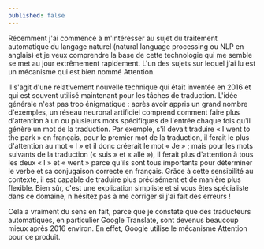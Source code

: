 ```yaml
---
published: false
---
```

Récemment j'ai commencé à m'intéresser au sujet du traitement automatique du langage naturel (natural language processing ou NLP en anglais) et je veux comprendre la base de cette technologie qui me semble se met au jour extrêmement rapidement. L'un des sujets sur lequel j'ai lu est un mécanisme qui est bien nommé Attention.

Il s'agit d'une relativement nouvelle technique qui était inventée en 2016 et qui est souvent utilisé maintenant pour les tâches de traduction. L'idée générale n'est pas trop énigmatique : après avoir appris un grand nombre d'exemples, un réseau neuronal artificiel comprend comment faire plus d'attention à un ou plusieurs mots spécifiques de l'entrée chaque fois qu'il génère un mot de la traduction. Par exemple, s'il devait traduire « I went to the park » en français, pour le premier mot de la traduction, il ferait le plus d'attention au mot « I » et il donc créerait le mot « Je » ; mais pour les mots suivants de la traduction (« suis » et « allé »), il ferait plus d'attention à tous les deux « I » et « went » parce qu'ils sont tous importants pour déterminer le verbe et sa conjugaison correcte en français. Grâce à cette sensibilité au contexte, il est capable de traduire plus précisément et de manière plus flexible. Bien sûr, c'est une explication simpliste et si vous êtes spécialiste dans ce domaine, n'hésitez pas à me corriger si j'ai fait des erreurs !

Cela a vraiment du sens en fait, parce que je constate que des traducteurs automatiques, en particulier Google Translate, sont devenus beaucoup mieux après 2016 environ. En effet, Google utilise le mécanisme Attention pour ce produit.
